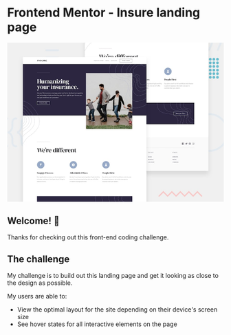 # Frontend Mentor - Insure landing page

![Design preview for the Insure landing page coding challenge](./design/desktop-preview.jpg)

## Welcome! 👋

Thanks for checking out this front-end coding challenge.

## The challenge

My challenge is to build out this landing page and get it looking as close to the design as possible.

My users are able to:

- View the optimal layout for the site depending on their device's screen size
- See hover states for all interactive elements on the page


